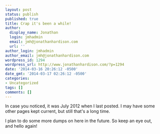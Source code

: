 ```yaml
---
layout: post
status: publish
published: true
title: Crap it's been a while!
author:
  display_name: Jonathan
  login: jmhadmin
  email: jmh@jonathanhardison.com
  url: ''
author_login: jmhadmin
author_email: jmh@jonathanhardison.com
wordpress_id: 1294
wordpress_url: http://www.jonathanhardison.com/?p=1294
date: '2014-03-16 20:26:12 -0500'
date_gmt: '2014-03-17 02:26:12 -0500'
categories:
- Uncategorized
tags: []
comments: []
---
```

<p>In case you noticed, it was July 2012 when I last posted. I may have some other pages kept current, but still that's a long time. </p>
<p>I plan to do some more dumps on here in the future. So keep an eye out, and hello again!</p>
